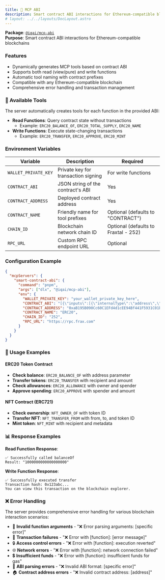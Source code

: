 ```yaml
---
title: 🔗 MCP ABI
description: Smart contract ABI interactions for Ethereum-compatible blockchains
# layout: ../../layouts/DocLayout.astro
---
```


**Package**: [`@iqai/mcp-abi`](https://www.npmjs.com/package/@iqai/mcp-abi)  
**Purpose**: Smart contract ABI interactions for Ethereum-compatible blockchains

### Features

- Dynamically generates MCP tools based on contract ABI
- Supports both read (view/pure) and write functions
- Automatic tool naming with contract prefixes
- Compatible with any Ethereum-compatible blockchain
- Comprehensive error handling and transaction management

### 🔧 Available Tools

The server automatically creates tools for each function in the provided ABI:

- **Read Functions**: Query contract state without transactions
  - Example: `ERC20_BALANCE_OF`, `ERC20_TOTAL_SUPPLY`, `ERC20_NAME`
- **Write Functions**: Execute state-changing transactions
  - Example: `ERC20_TRANSFER`, `ERC20_APPROVE`, `ERC20_MINT`

### Environment Variables

| Variable             | Description                         | Required                             |
| -------------------- | ----------------------------------- | ------------------------------------ |
| `WALLET_PRIVATE_KEY` | Private key for transaction signing | For write functions                  |
| `CONTRACT_ABI`       | JSON string of the contract's ABI   | Yes                                  |
| `CONTRACT_ADDRESS`   | Deployed contract address           | Yes                                  |
| `CONTRACT_NAME`      | Friendly name for tool prefixes     | Optional (defaults to "CONTRACT")    |
| `CHAIN_ID`           | Blockchain network chain ID         | Optional (defaults to Fraxtal - 252) |
| `RPC_URL`            | Custom RPC endpoint URL             | Optional                             |

### Configuration Example

```json
{
  "mcpServers": {
    "smart-contract-abi": {
      "command": "pnpm",
      "args": ["dlx", "@iqai/mcp-abi"],
      "env": {
        "WALLET_PRIVATE_KEY": "your_wallet_private_key_here",
        "CONTRACT_ABI": "[{\"inputs\":[{\"internalType\":\"address\",\"name\":\"account\",\"type\":\"address\"}],\"name\":\"balanceOf\",\"outputs\":[{\"internalType\":\"uint256\",\"name\":\"\",\"type\":\"uint256\"}],\"stateMutability\":\"view\",\"type\":\"function\"}]",
        "CONTRACT_ADDRESS": "0xaB195B090Cc60C1EFd4d1cEE94Bf441F5931C01b",
        "CONTRACT_NAME": "ERC20",
        "CHAIN_ID": "252",
        "RPC_URL": "https://rpc.frax.com"
      }
    }
  }
}
```

### 🎯 Usage Examples

#### ERC20 Token Contract

- **Check balance**: `ERC20_BALANCE_OF` with address parameter
- **Transfer tokens**: `ERC20_TRANSFER` with recipient and amount
- **Check allowances**: `ERC20_ALLOWANCE` with owner and spender
- **Approve spending**: `ERC20_APPROVE` with spender and amount

#### NFT Contract (ERC721)

- **Check ownership**: `NFT_OWNER_OF` with token ID
- **Transfer NFT**: `NFT_TRANSFER_FROM` with from, to, and token ID
- **Mint token**: `NFT_MINT` with recipient and metadata

### 📊 Response Examples

**Read Function Response**:

```
✅ Successfully called balanceOf
Result: "1000000000000000000"
```

**Write Function Response**:

```
✅ Successfully executed transfer
Transaction hash: 0x123abc...
You can view this transaction on the blockchain explorer.
```

### ❌ Error Handling

The server provides comprehensive error handling for various blockchain interaction scenarios:

- 🚨 **Invalid function arguments** - "❌ Error parsing arguments: [specific error]"
- 🔄 **Transaction failures** - "❌ Error with [function]: [error message]"
- 🔒 **Access control errors** - "❌ Error with [function]: execution reverted"
- 🌐 **Network errors** - "❌ Error with [function]: network connection failed"
- 💲 **Insufficient funds** - "❌ Error with [function]: insufficient funds for gas"
- 📄 **ABI parsing errors** - "❌ Invalid ABI format: [specific error]"
- 🏠 **Contract address errors** - "❌ Invalid contract address: [address]"
